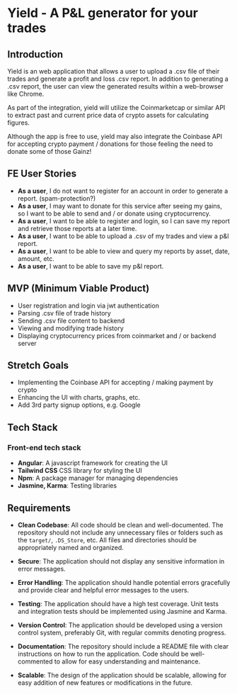 # Yield - A P&L generator for your trades

## Introduction

Yield is an web application that allows a user to upload a .csv file of their trades and generate a profit and loss .csv report. In addition to generating a
.csv report, the user can view the generated results within a web-browser like Chrome.

As part of the integration, yield will utilize the Coinmarketcap or similar API to extract past and current price data of crypto assets for calculating figures.

Although the app is free to use, yield may also integrate the Coinbase API for accepting crypto payment / donations for those feeling the need to donate some of
those Gainz!

## FE User Stories

- **As a user**, I do not want to register for an account in order to generate a report. (spam-protection?)
- **As a user**, I may want to donate for this service after seeing my gains, so I want to be able to send and / or donate using cryptocurrency.
- **As a user**, I want to be able to register and login, so I can save my report and retrieve those reports at a later time.
- **As a user**, I want to be able to upload a .csv of my trades and view a p&l report.
- **As a user**, I want to be able to view and query my reports by asset, date, amount, etc.
- **As a user**, I want to be able to save my p&l report.

## MVP (Minimum Viable Product)

- User registration and login via jwt authentication
- Parsing .csv file of trade history
- Sending .csv file content to backend
- Viewing and modifying trade history
- Displaying cryptocurrency prices from coinmarket and / or backend server

## Stretch Goals

- Implementing the Coinbase API for accepting / making payment by crypto
- Enhancing the UI with charts, graphs, etc.
- Add 3rd party signup options, e.g. Google

## Tech Stack

### **Front-end tech stack**

- **Angular**: A javascript framework for creating the UI
- **Tailwind CSS** CSS library for styling the UI
- **Npm**: A package manager for managing dependencies
- **Jasmine, Karma**: Testing libraries

## Requirements

- **Clean Codebase**: All code should be clean and well-documented. The repository should not include any unnecessary files or folders such as the `target/`,
  `.DS_Store`, etc. All files and directories should be appropriately named and organized.

- **Secure**: The application should not display any sensitive information in error messages.

- **Error Handling**: The application should handle potential errors gracefully and provide clear and helpful error messages to the users.

- **Testing**: The application should have a high test coverage. Unit tests and integration tests should be implemented using Jasmine and Karma.

- **Version Control**: The application should be developed using a version control system, preferably Git, with regular commits denoting progress.

- **Documentation**: The repository should include a README file with clear instructions on how to run the application. Code should be well-commented to allow
  for easy understanding and maintenance.

- **Scalable**: The design of the application should be scalable, allowing for easy addition of new features or modifications in the future.
